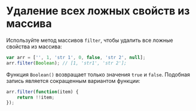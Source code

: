 # Удаление всех ложных свойств из массива
Используйте метод массивов `filter`, чтобы удалить все ложные свойства из массива:
```javascript
var arr = ['', 1, 'str 1', 0, false, 'str 2', null];
arr.filter(Boolean); // [1, 'str1', 'str 2'];
```
Функция `Boolean()` возвращает только значения `true` и `false`. Подобная запись является сокращенным вариантом функции:
```javascript
arr.filter(function(item) {
	return !!item;
});
```